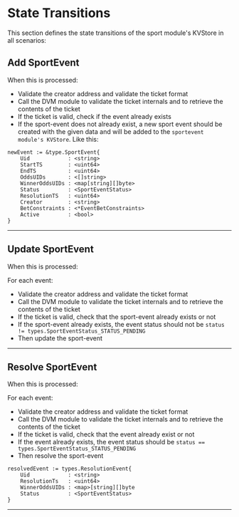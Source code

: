 # **State Transitions**

This section defines the state transitions of the sport module's KVStore in all scenarios:

## **Add SportEvent**

When this is processed:

- Validate the creator address and validate the ticket format
- Call the DVM module to validate the ticket internals and to retrieve the
  contents of the ticket
- If the ticket is valid, check if the event already exists
- If the sport-event does not already exist, a new sport event should be
  created with the given data and will be added to the `sportevent module's KVStore`. Like this:

```
newEvent := &type.SportEvent{
	Uid            : <string>
	StartTS        : <uint64>
	EndTS          : <uint64>
	OddsUIDs       : <[]string>
	WinnerOddsUIDs : <map[string][]byte>
	Status         : <SportEventStatus>
	ResolutionTS   : <uint64>
	Creator        : <string>
	BetConstraints : <*EventBetConstraints>
	Active         : <bool>
}
```
---

## **Update SportEvent**

When this is processed:

For each event:
- Validate the creator address and validate the ticket format
- Call the DVM module to validate the ticket internals and to retrieve the
  contents of the ticket
- If the ticket is valid, check that the sport-event already exists or not
- If the sport-event already exists, the event status should not be
  ```status != types.SportEventStatus_STATUS_PENDING```
- Then update the sport-event

---

## **Resolve SportEvent**

When this is processed:

For each event:
- Validate the creator address and validate the ticket format
- Call the DVM module to validate the ticket internals and to retrieve the
  contents of the ticket
- If the ticket is valid, check that the event already exist or not
- If the event already exists, the event status should be
  ```status == types.SportEventStatus_STATUS_PENDING```
- Then resolve the sport-event

```
resolvedEvent := types.ResolutionEvent{
	Uid            : <string>
	ResolutionTs   : <uint64>
	WinnerOddsUIDs : <map>[string][]byte
	Status         : <SportEventStatus>
}
```

---